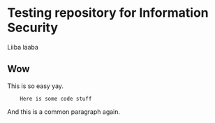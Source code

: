 # Testing repository for Information Security

Liiba laaba

## Wow

This is so easy yay.

        Here is some code stuff
   
And this is a common paragraph again.
